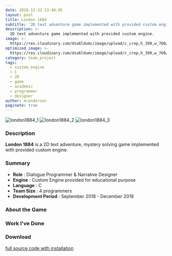 ```yaml
---
date: 2018-12-31 23:48:05
layout: post
title: London 1884
subtitle: '2D text adventure game implemented with provided custom engine.'
description: >-
  2D text adventure game implemented with provided custom engine.
image: >-
  https://res.cloudinary.com/dsu6ldumc/image/upload/c_crop,h_399,w_760/v1681235188/Project/London1884/20230407_004029_tw79be.png
optimized_image: >-
  https://res.cloudinary.com/dsu6ldumc/image/upload/c_crop,h_399,w_760/v1681235188/Project/London1884/20230407_004029_tw79be.png
category: team_project
tags:
  - custom_engine
  - C
  - 2D
  - game
  - academic
  - programmer
  - designer
author: mranderson
paginate: true
---
```


![london1884_1](https://res.cloudinary.com/dsu6ldumc/image/upload/v1681235188/Project/London1884/20230407_004029_tw79be.png)
![london1884_2](https://res.cloudinary.com/dsu6ldumc/image/upload/v1681235188/Project/London1884/20230407_004048_ls276c.png)
![london1884_3](https://res.cloudinary.com/dsu6ldumc/image/upload/v1681235188/Project/London1884/20230407_004313_wamvhz.png)


### Description
**London 1884** is a 2D text adventure, mystery solving game implemented with provided custom engine. 

### Summary
* **Role** :  Dialogue Programmer & Narrative Designer 
* **Engine** : Custom Engine provided for educational purpose
* **Language** : C
* **Team Size** : 4 programmers 
* **Development Period** : September 2018 - December 2018


### About the Game


### Work I've Done


### Download
[full source code with installation](https://drive.google.com/drive/folders/1_J4K1S42sp1P7OhHQQXkWFVEPfXCj_Uu?usp=share_link)
